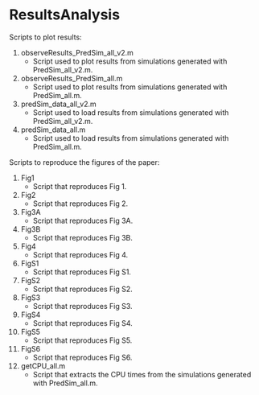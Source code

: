 ResultsAnalysis
===============

Scripts to plot results:

1. observeResults_PredSim_all_v2.m
    - Script used to plot results from simulations generated with PredSim_all_v2.m.
2. observeResults_PredSim_all.m
    - Script used to plot results from simulations generated with PredSim_all.m.
3. predSim_data_all_v2.m
    - Script used to load results from simulations generated with PredSim_all_v2.m.
4. predSim_data_all.m
    - Script used to load results from simulations generated with PredSim_all.m.

Scripts to reproduce the figures of the paper:

1. Fig1
    - Script that reproduces Fig 1.
2. Fig2
    - Script that reproduces Fig 2.
3. Fig3A
    - Script that reproduces Fig 3A.
4. Fig3B
    - Script that reproduces Fig 3B.
5. Fig4
    - Script that reproduces Fig 4.
6. FigS1
    - Script that reproduces Fig S1.
7. FigS2
    - Script that reproduces Fig S2.
8. FigS3
    - Script that reproduces Fig S3.
9. FigS4
    - Script that reproduces Fig S4.
10. FigS5
    - Script that reproduces Fig S5.
11. FigS6
    - Script that reproduces Fig S6.
12. getCPU_all.m
    - Script that extracts the CPU times from the simulations generated with PredSim_all.m.
    